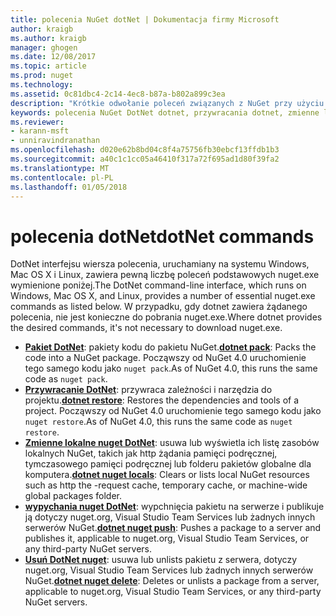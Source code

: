```yaml
---
title: polecenia NuGet dotNet | Dokumentacja firmy Microsoft
author: kraigb
ms.author: kraigb
manager: ghogen
ms.date: 12/08/2017
ms.topic: article
ms.prod: nuget
ms.technology: 
ms.assetid: 0c81dbc4-2c14-4ec8-b87a-b802a899c3ea
description: "Krótkie odwołanie poleceń związanych z NuGet przy użyciu interfejsu wiersza polecenia platformy dotnet."
keywords: polecenia NuGet DotNet dotnet, przywracania dotnet, zmienne lokalne nuget dotnet, dotnet nuget wypychania, pakowanie dotnet nuget delete
ms.reviewer:
- karann-msft
- unniravindranathan
ms.openlocfilehash: d020e62b8bd04c8f4a75756fb30ebcf13ffdb1b3
ms.sourcegitcommit: a40c1c1cc05a46410f317a72f695ad1d80f39fa2
ms.translationtype: MT
ms.contentlocale: pl-PL
ms.lasthandoff: 01/05/2018
---
```

# <a name="dotnet-commands"></a><span data-ttu-id="5f992-104">polecenia dotNet</span><span class="sxs-lookup"><span data-stu-id="5f992-104">dotNet commands</span></span>

<span data-ttu-id="5f992-105">DotNet interfejsu wiersza polecenia, uruchamiany na systemu Windows, Mac OS X i Linux, zawiera pewną liczbę poleceń podstawowych nuget.exe wymienione poniżej.</span><span class="sxs-lookup"><span data-stu-id="5f992-105">The DotNet command-line interface, which runs on Windows, Mac OS X, and Linux, provides a number of essential nuget.exe commands as listed below.</span></span> <span data-ttu-id="5f992-106">W przypadku, gdy dotnet zawiera żądanego polecenia, nie jest konieczne do pobrania nuget.exe.</span><span class="sxs-lookup"><span data-stu-id="5f992-106">Where dotnet provides the desired commands, it's not necessary to download nuget.exe.</span></span>

- <span data-ttu-id="5f992-107">[**Pakiet DotNet**](/dotnet/core/tools/dotnet-pack?tabs=netcore2x): pakiety kodu do pakietu NuGet.</span><span class="sxs-lookup"><span data-stu-id="5f992-107">[**dotnet pack**](/dotnet/core/tools/dotnet-pack?tabs=netcore2x): Packs the code into a NuGet package.</span></span> <span data-ttu-id="5f992-108">Począwszy od NuGet 4.0 uruchomienie tego samego kodu jako `nuget pack`.</span><span class="sxs-lookup"><span data-stu-id="5f992-108">As of NuGet 4.0, this runs the same code as `nuget pack`.</span></span>
- <span data-ttu-id="5f992-109">[**Przywracanie DotNet**](/dotnet/core/tools/dotnet-restore?tabs=netcore2x): przywraca zależności i narzędzia do projektu.</span><span class="sxs-lookup"><span data-stu-id="5f992-109">[**dotnet restore**](/dotnet/core/tools/dotnet-restore?tabs=netcore2x): Restores the dependencies and tools of a project.</span></span> <span data-ttu-id="5f992-110">Począwszy od NuGet 4.0 uruchomienie tego samego kodu jako `nuget restore`.</span><span class="sxs-lookup"><span data-stu-id="5f992-110">As of NuGet 4.0, this runs the same code as `nuget restore`.</span></span>
- <span data-ttu-id="5f992-111">[**Zmienne lokalne nuget DotNet**](/dotnet/core/tools/dotnet-nuget-locals): usuwa lub wyświetla ich listę zasobów lokalnych NuGet, takich jak http żądania pamięci podręcznej, tymczasowego pamięci podręcznej lub folderu pakietów globalne dla komputera.</span><span class="sxs-lookup"><span data-stu-id="5f992-111">[**dotnet nuget locals**](/dotnet/core/tools/dotnet-nuget-locals): Clears or lists local NuGet resources such as http the -request cache, temporary cache, or machine-wide global packages folder.</span></span>
- <span data-ttu-id="5f992-112">[**wypychania nuget DotNet**](/dotnet/core/tools/dotnet-nuget-push): wypchnięcia pakietu na serwerze i publikuje ją dotyczy nuget.org, Visual Studio Team Services lub żadnych innych serwerów NuGet.</span><span class="sxs-lookup"><span data-stu-id="5f992-112">[**dotnet nuget push**](/dotnet/core/tools/dotnet-nuget-push): Pushes a package to a server and publishes it, applicable to nuget.org, Visual Studio Team Services, or any third-party NuGet servers.</span></span>
- <span data-ttu-id="5f992-113">[**Usuń DotNet nuget**](/dotnet/core/tools/dotnet-nuget-delete): usuwa lub unlists pakietu z serwera, dotyczy nuget.org, Visual Studio Team Services lub żadnych innych serwerów NuGet.</span><span class="sxs-lookup"><span data-stu-id="5f992-113">[**dotnet nuget delete**](/dotnet/core/tools/dotnet-nuget-delete): Deletes or unlists a package from a  server, applicable to nuget.org, Visual Studio Team Services, or any third-party NuGet servers.</span></span>
